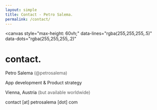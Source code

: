 ```yaml
---
layout: simple
title: Contact - Petro Salema.
permalink: /contact/
---
```


<canvas
  style="max-height: 60vh;"
  data-lines="rgba(255,255,255,.5)"
  data-dots="rgba(255,255,255,.2)"
></canvas>

<h1>contact<b>.</b></h1>

<p>Petro Salema <span style="opacity:0.7">(@petrosalema)</span></p>
<p>App development &amp; Product strategy</p>
<p>Vienna, Austria <span style="opacity:0.7">(but available worldwide)</span></p>
<p>
<script><!--
var a='contact';var b='petrosalema.com';
document.write(a+'@'+b);
//--></script><noscript>contact&nbsp;[at]&nbsp;petrosalema&nbsp;[dot]&nbsp;com</noscript>
</p>

<style>
body#simple p {
  position: relative;
  z-index: 1;
  margin-bottom: 0;
  font-size: 20px;
  text-align: center;
}
body#simple::before { background-image: url(/static/portrait4.png); }
.content { margin-top: 50px; }
</style>
